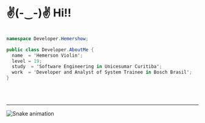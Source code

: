 # ✌(-‿-)✌ Hi!!

```cs

namespace Developer.Hemershow;

public class Developer.AboutMe {
  name  = 'Hemerson Violin';
  level = 19;
  study  = 'Software Engineering in Unicesumar Curitiba';
  work  = 'Developer and Analyst of System Trainee in Bosch Brasil';  
}

```
<br /><br />

---

![Snake animation](https://github.com/hemershow/hemershow/blob/output/github-contribution-grid-snake.svg)

<br /><br />
